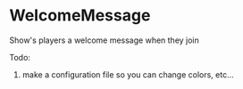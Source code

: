 # WelcomeMessage
Show's players a welcome message when they join

Todo: 
1. make a configuration file so you can change colors, etc...
